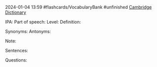 2024-01-04 13:59
#flashcards/VocabularyBank
#unfinished
[Cambridge Dictionary]()


IPA:
Part of speech:
Level:
Definition:

Synonyms:
Antonyms:

Note:

Sentences:


Questions:

